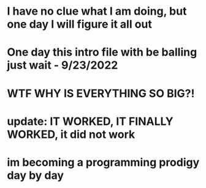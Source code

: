 # I have no clue what I am doing, but one day I will figure it all out
# One day this intro file with be balling just wait - 9/23/2022
# WTF WHY IS EVERYTHING SO BIG?!

# update: IT WORKED, IT FINALLY WORKED, it did not work
# im becoming a programming prodigy day by day 